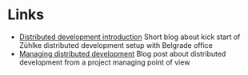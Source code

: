 # Links

* [Distributed development introduction](https://www.zuehlke.com/blog/en/distributed-development-introduction/) Short blog about kick start of Zühlke distributed development setup with Belgrade office
* [Managing distributed development](https://www.zuehlke.com/blog/en/distributed-development-managing-distributed-development/) Blog post about distributed development from a project managing point of view
